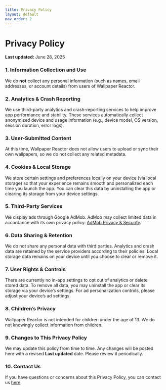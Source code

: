 ```yaml
---
title: Privacy Policy
layout: default
nav_order: 2
---
```


# Privacy Policy

**Last updated:** June 28, 2025

### 1. Information Collection and Use
We do **not** collect any personal information (such as names, email addresses, or account details) from users of Wallpaper Reactor.

### 2. Analytics & Crash Reporting
We use third-party analytics and crash-reporting services to help improve app performance and stability. These services automatically collect anonymized device and usage information (e.g., device model, OS version, session duration, error logs).

### 3. User-Submitted Content
At this time, Wallpaper Reactor does not allow users to upload or sync their own wallpapers, so we do not collect any related metadata.

### 4. Cookies & Local Storage
We store certain settings and preferences locally on your device (via local storage) so that your experience remains smooth and personalized each time you launch the app. You can clear this data by uninstalling the app or clearing its storage from your device settings.

### 5. Third-Party Services
We display ads through Google AdMob. AdMob may collect limited data in accordance with its own privacy policy: [AdMob Privacy & Security](https://support.google.com/admob/answer/6128543).

### 6. Data Sharing & Retention
We do not share any personal data with third parties. Analytics and crash data are retained by the service providers according to their policies. Local storage data remains on your device until you choose to clear or remove it.

### 7. User Rights & Controls
There are currently no in-app settings to opt out of analytics or delete stored data. To remove all data, you may uninstall the app or clear its storage via your device’s settings. For ad personalization controls, please adjust your device’s ad settings.

### 8. Children’s Privacy
Wallpaper Reactor is not intended for children under the age of 13. We do not knowingly collect information from children.

### 9. Changes to This Privacy Policy
We may update this policy from time to time. Any changes will be posted here with a revised **Last updated** date. Please review it periodically.

### 10. Contact Us
If you have questions or concerns about this Privacy Policy, you can contact us [here](https://x.com/LikeEich).
